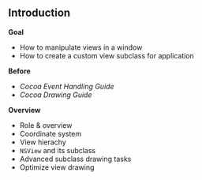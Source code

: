 ## Introduction

**Goal**

- How to manipulate views in a window
- How to create a custom view subclass for application

**Before**

- *Cocoa Event Handling Guide*
- *Cocoa Drawing Guide*

**Overview**

- Role & overview
- Coordinate system
- View hierachy
- `NSView` and its subclass
- Advanced subclass drawing tasks
- Optimize view drawing

